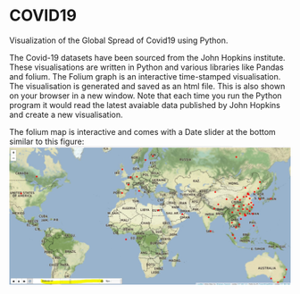 # COVID19
Visualization of the Global Spread of Covid19 using Python.

The Covid-19 datasets have been sourced from the John Hopkins institute. These visualisations are written in Python and various libraries like Pandas and folium.
The Folium graph is an interactive time-stamped visualisation. The visualisation is generated and saved as an html file. This is also shown on your browser in a new window. Note that each time you run the Python program it would read the latest avaiable data published by John Hopkins and create a new visualisation.

The folium map is interactive and comes with a Date slider at the bottom similar to this figure:
<img src="https://github.com/i002900/COVID19/blob/master/Folium%20Map.JPG">

